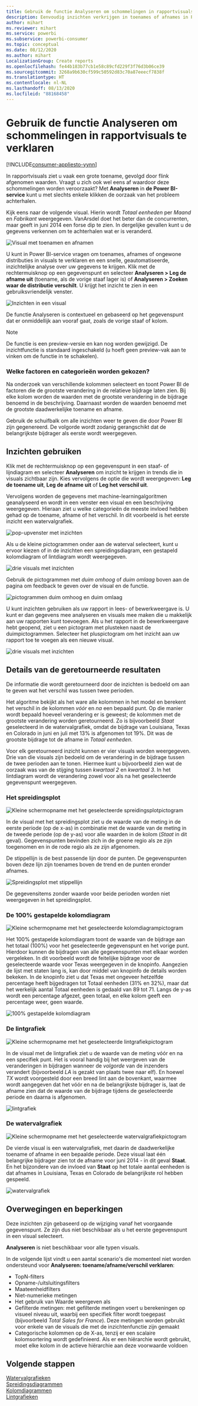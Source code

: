 ```yaml
---
title: Gebruik de functie Analyseren om schommelingen in rapportvisuals te verklaren
description: Eenvoudig inzichten verkrijgen in toenames of afnames in Power BI-service
author: mihart
ms.reviewer: mihart
ms.service: powerbi
ms.subservice: powerbi-consumer
ms.topic: conceptual
ms.date: 08/12/2020
ms.author: mihart
LocalizationGroup: Create reports
ms.openlocfilehash: fe44b183b77cb1e58c89cfd229f3f76d3b06ce39
ms.sourcegitcommit: 3268a9b630cf599c50592d83c70a87eeecf7838f
ms.translationtype: HT
ms.contentlocale: nl-NL
ms.lasthandoff: 08/13/2020
ms.locfileid: "88168458"
---
```

# <a name="use-the-analyze-feature-to-explain-fluctuations-in-report-visuals"></a>Gebruik de functie Analyseren om schommelingen in rapportvisuals te verklaren

[!INCLUDE[consumer-appliesto-yynn](../includes/consumer-appliesto-yynn.md)]

In rapportvisuals ziet u vaak een grote toename, gevolgd door flink afgenomen waarden. Vraagt u zich ook wel eens af waardoor deze schommelingen worden veroorzaakt? Met **Analyseren** in **de Power BI-service** kunt u met slechts enkele klikken de oorzaak van het probleem achterhalen.

Kijk eens naar de volgende visual. Hierin wordt *Totaal eenheden* per *Maand* en *Fabrikant* weergegeven. VanArsdel doet het beter dan de concurrenten, maar geeft in juni 2014 een forse dip te zien. In dergelijke gevallen kunt u de gegevens verkennen om te achterhalen wat er is veranderd. 

![Visual met toenamen en afnamen](media/end-user-analyze-visuals/power-bi-line-chart.png)

U kunt in Power BI-service vragen om toenames, afnames of ongewone distributies in visuals te verklaren en een snelle, geautomatiseerde, inzichtelijke analyse over uw gegevens te krijgen. Klik met de rechtermuisknop op een gegevenspunt en selecteer **Analyseren > Leg de afname uit** (toename, als de vorige staaf lager is) of **Analyseren > Zoeken waar de distributie verschilt**. U krijgt het inzicht te zien in een gebruiksvriendelijk venster.

![Inzichten in een visual](media/end-user-analyze-visuals/power-bi-decrease.png)

De functie Analyseren is contextueel en gebaseerd op het gegevenspunt dat er onmiddellijk aan vooraf gaat, zoals de vorige staaf of kolom.

> [!NOTE]
> De functie is een preview-versie en kan nog worden gewijzigd. De inzichtfunctie is standaard ingeschakeld (u hoeft geen preview-vak aan te vinken om de functie in te schakelen).

### <a name="which-factors-and-categories-are-chosen"></a>Welke factoren en categorieën worden gekozen?

Na onderzoek van verschillende kolommen selecteert en toont Power BI de factoren die de grootste verandering in de relatieve bijdrage laten zien. Bij elke kolom worden de waarden met de grootste verandering in de bijdrage benoemd in de beschrijving. Daarnaast worden de waarden benoemd met de grootste daadwerkelijke toename en afname.

Gebruik de schuifbalk om alle inzichten weer te geven die door Power BI zijn gegenereerd. De volgorde wordt zodanig gerangschikt dat de belangrijkste bijdrager als eerste wordt weergegeven. 

## <a name="using-insights"></a>Inzichten gebruiken
Klik met de rechtermuisknop op een gegevenspunt in een staaf- of lijndiagram en selecteer **Analyseren** om inzicht te krijgen in trends die in visuals zichtbaar zijn. Kies vervolgens de optie die wordt weergegeven: **Leg de toename uit**, **Leg de afname uit** of **Leg het verschil uit**.

Vervolgens worden de gegevens met machine-learningalgoritmen geanalyseerd en wordt in een venster een visual en een beschrijving weergegeven. Hieraan ziet u welke categorieën de meeste invloed hebben gehad op de toename, afname of het verschil.  In dit voorbeeld is het eerste inzicht een watervalgrafiek.

![pop-upvenster met inzichten](media/end-user-analyze-visuals/power-bi-insight.png)

Als u de kleine pictogrammen onder aan de waterval selecteert, kunt u ervoor kiezen of in de inzichten een spreidingsdiagram, een gestapeld kolomdiagram of lintdiagram wordt weergegeven.

![drie visuals met inzichten](media/end-user-analyze-visuals/power-bi-options.png)

Gebruik de pictogrammen met *duim omhoog* of *duim omlaag* boven aan de pagina om feedback te geven over de visual en de functie.  

![pictogrammen duim omhoog en duim omlaag](media/end-user-analyze-visuals/power-bi-thumbs.png)


U kunt inzichten gebruiken als uw rapport in lees- of bewerkweergave is. U kunt er dan gegevens mee analyseren en visuals mee maken die u makkelijk aan uw rapporten kunt toevoegen. Als u het rapport in de bewerkweergave hebt geopend, ziet u een pictogram met plusteken naast de duimpictogrammen. Selecteer het pluspictogram om het inzicht aan uw rapport toe te voegen als een nieuwe visual. 

![drie visuals met inzichten](media/end-user-analyze-visuals/power-bi-add-visual.png)

## <a name="details-of-the-results-returned"></a>Details van de geretourneerde resultaten

De informatie die wordt geretourneerd door de inzichten is bedoeld om aan te geven wat het verschil was tussen twee perioden.  

Het algoritme bekijkt als het ware alle kolommen in het model en berekent het verschil in de kolommen *vóór* en *na* een bepaald punt. Op die manier wordt bepaald hoeveel verandering er is geweest; de kolommen met de grootste verandering worden geretourneerd. Zo is bijvoorbeeld *Staat* geselecteerd in de watervalgrafiek, omdat de bijdrage van Louisiana, Texas en Colorado in juni en juli met 13% is afgenomen tot 19%. Dit was de grootste bijdrage tot de afname in *Totaal eenheden*.  

Voor elk geretourneerd inzicht kunnen er vier visuals worden weergegeven. Drie van die visuals zijn bedoeld om de verandering in de bijdrage tussen de twee perioden aan te tonen. Hiermee kunt u bijvoorbeeld zien wat de oorzaak was van de stijging tussen *kwartaal 2* en *kwartaal 3*. In het lintdiagram wordt de verandering zowel voor als na het geselecteerde gegevenspunt weergegeven.

### <a name="the-scatter-plot"></a>Het spreidingsplot

![Kleine schermopname met het geselecteerde spreidingsplotpictogram](media/end-user-analyze-visuals/power-bi-scatter-icon.png)

In de visual met het spreidingsplot ziet u de waarde van de meting in de eerste periode (op de x-as) in combinatie met de waarde van de meting in de tweede periode (op de y-as) voor alle waarden in de kolom (*Staat* in dit geval). Gegevenspunten bevinden zich in de groene regio als ze zijn toegenomen en in de rode regio als ze zijn afgenomen. 

De stippellijn is de best passende lijn door de punten. De gegevenspunten boven deze lijn zijn toenames boven de trend en de punten eronder afnames.  

![Spreidingsplot met stippellijn](media/end-user-analyze-visuals/power-bi-scatter.png)

De gegevensitems zonder waarde voor beide perioden worden niet weergegeven in het spreidingsplot.

### <a name="the-100-stacked-column-chart"></a>De 100% gestapelde kolomdiagram

![Kleine schermopname met het geselecteerde kolomdiagrampictogram](media/end-user-analyze-visuals/power-bi-column-icon.png)

Het 100% gestapelde kolomdiagram toont de waarde van de bijdrage aan het totaal (100%) voor het geselecteerde gegevenspunt en het vorige punt. Hierdoor kunnen de bijdragen van alle gegevenspunten met elkaar worden vergeleken. In dit voorbeeld wordt de feitelijke bijdrage voor de geselecteerde waarde voor Texas weergegeven in de knopinfo. Aangezien de lijst met staten lang is, kan door middel van knopinfo de details worden bekeken. In de knopinfo ziet u dat Texas met ongeveer hetzelfde percentage heeft bijgedragen tot Totaal eenheden (31% en 32%), maar dat het werkelijk aantal Totaal eenheden is gedaald van 89 tot 71. Langs de y-as wordt een percentage afgezet, geen totaal, en elke kolom geeft een percentage weer, geen waarde. 

![100% gestapelde kolomdiagram](media/end-user-analyze-visuals/power-bi-stacked.png)

### <a name="the-ribbon-chart"></a>De lintgrafiek

![Kleine schermopname met het geselecteerde lintgrafiekpictogram](media/end-user-analyze-visuals/power-bi-ribbon-icon.png)

In de visual met de lintgrafiek ziet u de waarde van de meting vóór en na een specifiek punt. Het is vooral handig bij het weergeven van de veranderingen in bijdragen wanneer de *volgorde* van de inzenders verandert (bijvoorbeeld *LA* is gezakt van plaats twee naar elf).  En hoewel *TX* wordt voorgesteld door een breed lint aan de bovenkant, waarmee wordt aangegeven dat het vóór en na de belangrijkste bijdrager is, laat de afname zien dat de waarde van de bijdrage tijdens de geselecteerde periode en daarna is afgenomen.

![lintgrafiek](media/end-user-analyze-visuals/power-bi-ribbon-tooltip.png)

### <a name="the-waterfall-chart"></a>De watervalgrafiek

![Kleine schermopname met het geselecteerde watervalgrafiekpictogram](media/end-user-analyze-visuals/power-bi-waterfall-icon.png)

De vierde visual is een watervalgrafiek, met daarin de daadwerkelijke toename of afname in een bepaalde periode. Deze visual laat één belangrijke bijdrager zien tot de afname voor juni 2014 - in dit geval **Staat**. En het bijzondere van de invloed van **Staat** op het totale aantal eenheden is dat afnames in Louisiana, Texas en Colorado de belangrijkste rol hebben gespeeld.      

![watervalgrafiek](media/end-user-analyze-visuals/power-bi-insight.png)


 



## <a name="considerations-and-limitations"></a>Overwegingen en beperkingen
Deze inzichten zijn gebaseerd op de wijziging vanaf het voorgaande gegevenspunt. Ze zijn dus niet beschikbaar als u het eerste gegevenspunt in een visual selecteert. 

**Analyseren** is niet beschikbaar voor alle typen visuals. 

In de volgende lijst vindt u een aantal scenario's die momenteel niet worden ondersteund voor **Analyseren: toename/afname/verschil verklaren**:

* TopN-filters
* Opname-/uitsluitingsfilters
* Maateenheidfilters
* Niet-numerieke metingen
* Het gebruik van Waarde weergeven als
* Gefilterde metingen: met gefilterde metingen voert u berekeningen op visueel niveau uit, waarbij een specifiek filter wordt toegepast (bijvoorbeeld *Total Sales for France*). Deze metingen worden gebruikt voor enkele van de visuals die met de inzichtenfunctie zijn gemaakt
* Categorische kolommen op de X-as, tenzij er een scalaire kolomsortering wordt gedefinieerd. Als er een hiërarchie wordt gebruikt, moet elke kolom in de actieve hiërarchie aan deze voorwaarde voldoen


## <a name="next-steps"></a>Volgende stappen
[Watervalgrafieken](../visuals/power-bi-visualization-waterfall-charts.md)    
[Spreidingsdiagrammen](../visuals/power-bi-visualization-scatter.md)    
[Kolomdiagrammen](../visuals/power-bi-report-visualizations.md)    
[Lintgrafieken](../visuals/desktop-ribbon-charts.md)
